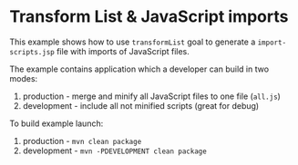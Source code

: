 # Transform List & JavaScript imports
This example shows how to use `transformList` goal to generate a `import-scripts.jsp` file with imports of JavaScript files.

The example contains application which a developer can build in two modes:

1. production - merge and minify all JavaScript files to one file (`all.js`)
2. development - include all not minified scripts (great for debug)

To build example launch:

1. production - `mvn clean package`
2. development - `mvn -PDEVELOPMENT clean package`